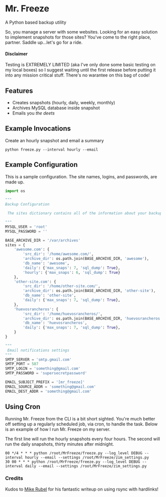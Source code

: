 # Mr. Freeze
A Python based backup utility

So, you manage a server with some websites. Looking for an easy solution to implement snapshots for those sites?
You've come to the right place, partner. Saddle up...let's go for a ride.

#### Disclaimer
Testing is EXTREMELY LIMITED (aka I've only done some basic testing on my local boxes) so I suggest waiting until the first release before putting it into any mission critical stuff.  There's no warantee on this bag of code! 

## Features
 - Creates snapshots (hourly, daily, weekly, monthly)
 - Archives MySQL database inside snapshot
 - Emails you *the deets*
  
## Example Invocations

Create an hourly snapshot and email a summary
```
python freeze.py --interval hourly --email
```

## Example Configuration
This is a sample configuration. The site names, logins, and passwords, are made up. 
```python
import os

"""
Backup Configuration

 The sites dictionary contains all of the information about your backups.

"""
MYSQL_USER = 'root'
MYSQL_PASSWORD = ''

BASE_ARCHIVE_DIR = '/var/archives'
sites = {
    'awesome.com': {
        'src_dir': '/home/awesome.com/',
        'archive_dir': os.path.join(BASE_ARCHIVE_DIR, 'awesome'),
        'db_name': 'awesome',
        'daily': {'max_snaps': 7, 'sql_dump': True},
        'hourly': {'max_snaps': 6, 'sql_dump': True}
    },
    'other-site.com': {
        'src_dir': '/home/other-site.com/',
        'archive_dir': os.path.join(BASE_ARCHIVE_DIR, 'other-site'),
        'db_name': 'other-site',
        'daily': {'max_snaps': 7, 'sql_dump': True},
    },
    'huevosrancheros': {
        'src_dir': '/home/huevosrancheros/',
        'archive_dir': os.path.join(BASE_ARCHIVE_DIR, 'huevosrancheros'),
        'db_name': 'huevosrancheros',
        'daily': {'max_snaps': 7, 'sql_dump': True},
    }
}

"""
 Email notifications settings
"""
SMTP_SERVER = 'smtp.gmail.com'
SMTP_PORT = 587
SMTP_LOGIN = 'something@gmail.com'
SMTP_PASSWORD = 'supersecretpassword'

EMAIL_SUBJECT_PREFIX = '[mr_freeze]'
EMAIL_SOURCE_ADDR = 'something@gmail.com'
EMAIL_DEST_ADDR = 'something@gmail.com'

```

## Using Cron
Running Mr. Freeze from the CLI is a bit short sighted. You're much better off 
setting up a regularly scheduled job, via cron, to handle the task. Below is an example of how I 
run Mr. Freeze on my server.

The first line will run the hourly snapshots every four hours. The second will run the daily snapshots, thirty minutes after midnight. 
```
00 */4 * * * python /root/MrFreeze/freeze.py --log_level DEBUG --interval hourly --email --settings /root/MrFreeze/zim_settings.py
30 00 * * * python /root/MrFreeze/freeze.py --log_level DEBUG --interval daily --email --settings /root/MrFreeze/zim_settings.py
```

### Credits
Kudos to [Mike Rubel](http://www.mikerubel.org/computers/rsync_snapshots/#Extensions) for his fantastic writeup on using rsync with hardlinks!

